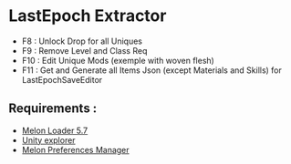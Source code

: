 # LastEpoch Extractor
+ F8 : Unlock Drop for all Uniques
+ F9 : Remove Level and Class Req
+ F10 : Edit Unique Mods (exemple with woven flesh)
+ F11 : Get and Generate all Items Json (except Materials and Skills) for LastEpochSaveEditor

## Requirements :
+ [Melon Loader 5.7](https://github.com/LavaGang/MelonLoader)
+ [Unity explorer](https://github.com/sinai-dev/UnityExplorer/)
+ [Melon Preferences Manager](https://github.com/sinai-dev/MelonPreferencesManager)
